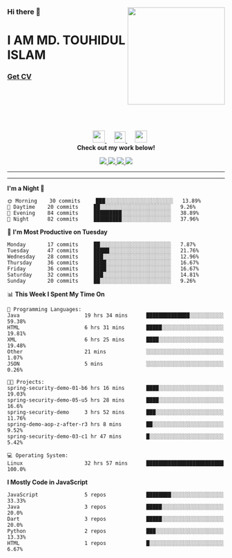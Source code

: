 <div>
<img align="right" width="225" height="225" src="https://touhid-jisan.github.io/img/about-us.png">
<div>
  <h3> </h3>
  <h3> </h3>
  <h3>Hi there 👋</h3>
  <h1>I AM MD. TOUHIDUL ISLAM</h1>
 <!-- <h3>Software Engineer</h3> -->
  <h3> <a href="https://touhid-jisan.github.io/pdf/Touhidul_Islam.pdf"><span>Get CV</span></a></h3>
</div>
</div>
<br/><br/><br/><br/><br/>

<div align="center">
  
  &emsp;
  <a href= "https://www.instagram.com/touhid_jisan/">
    <img src="https://img.icons8.com/ios-glyphs/256/000000/instagram-new.svg" width="28px"/>
  </a>
  &emsp;
  <a href="https://www.linkedin.com/in/touhid-jisan/">
    <img src="https://img.icons8.com/ios-filled/256/000000/linkedin.svg" width="26px"/>
  </a>
  &emsp;
  <a href="http://touhid-jisan.github.io/">
    <img src="https://img.icons8.com/material/256/000000/globe--v1.png" width="28px"/>
  </a>
  <br> 
  <strong>Check out my work below!</strong> <br>
    
  <a href="https://github.com/touhid-jisan">
    <img src="https://badges.pufler.dev/years/touhid-jisan?style=flat-square&color=black&logo=github">
  </a>
  <a href="https://github.com/touhid-jisan?tab=repositories">
    <img src="https://badges.pufler.dev/repos/touhid-jisan?style=flat-square&color=black&logo=github">
  </a>
  <a href="https://gist.github.com/touhid-jisan">
    <img src="https://badges.pufler.dev/gists/touhid-jisan?style=flat-square&color=black&logo=github">
  </a>
  <a href="https://github.com/touhid-jisan">
    <img src="https://badges.pufler.dev/commits/monthly/touhid-jisan?style=flat-square&color=black&logo=github">
  </a>
</div>
<hr><hr>
<!--
**touhid-jisan/touhid-jisan** is a ✨ _special_ ✨ repository because its `README.md` (this file) appears on your GitHub profile.

Here are some ideas to get you started:

- 🔭 I’m currently working on ...
- 🌱 I’m currently learning ...
- 👯 I’m looking to collaborate on ...
- 🤔 I’m looking for help with ...
- 💬 Ask me about ...
- 📫 How to reach me: ...
- 😄 Pronouns: ...
- ⚡ Fun fact: ...
-->

<!--START_SECTION:waka-->
**I'm a Night 🦉** 

```text
🌞 Morning    30 commits     ███░░░░░░░░░░░░░░░░░░░░░░   13.89% 
🌆 Daytime    20 commits     ██░░░░░░░░░░░░░░░░░░░░░░░   9.26% 
🌃 Evening    84 commits     █████████░░░░░░░░░░░░░░░░   38.89% 
🌙 Night      82 commits     █████████░░░░░░░░░░░░░░░░   37.96%

```
📅 **I'm Most Productive on Tuesday** 

```text
Monday       17 commits     ██░░░░░░░░░░░░░░░░░░░░░░░   7.87% 
Tuesday      47 commits     █████░░░░░░░░░░░░░░░░░░░░   21.76% 
Wednesday    28 commits     ███░░░░░░░░░░░░░░░░░░░░░░   12.96% 
Thursday     36 commits     ████░░░░░░░░░░░░░░░░░░░░░   16.67% 
Friday       36 commits     ████░░░░░░░░░░░░░░░░░░░░░   16.67% 
Saturday     32 commits     ███░░░░░░░░░░░░░░░░░░░░░░   14.81% 
Sunday       20 commits     ██░░░░░░░░░░░░░░░░░░░░░░░   9.26%

```


📊 **This Week I Spent My Time On** 

```text
💬 Programming Languages: 
Java                     19 hrs 34 mins      ██████████████░░░░░░░░░░░   59.38% 
HTML                     6 hrs 31 mins       █████░░░░░░░░░░░░░░░░░░░░   19.81% 
XML                      6 hrs 25 mins       ████░░░░░░░░░░░░░░░░░░░░░   19.48% 
Other                    21 mins             ░░░░░░░░░░░░░░░░░░░░░░░░░   1.07% 
JSON                     5 mins              ░░░░░░░░░░░░░░░░░░░░░░░░░   0.26%

🐱‍💻 Projects: 
spring-security-demo-01-b6 hrs 16 mins       ████░░░░░░░░░░░░░░░░░░░░░   19.03% 
spring-security-demo-05-u5 hrs 28 mins       ████░░░░░░░░░░░░░░░░░░░░░   16.6% 
spring-security-demo     3 hrs 52 mins       ███░░░░░░░░░░░░░░░░░░░░░░   11.76% 
spring-demo-aop-z-after-r3 hrs 8 mins        ██░░░░░░░░░░░░░░░░░░░░░░░   9.52% 
spring-security-demo-03-c1 hr 47 mins        █░░░░░░░░░░░░░░░░░░░░░░░░   5.42%

💻 Operating System: 
Linux                    32 hrs 57 mins      █████████████████████████   100.0%

```

**I Mostly Code in JavaScript** 

```text
JavaScript               5 repos             ████████░░░░░░░░░░░░░░░░░   33.33% 
Java                     3 repos             █████░░░░░░░░░░░░░░░░░░░░   20.0% 
Dart                     3 repos             █████░░░░░░░░░░░░░░░░░░░░   20.0% 
Python                   2 repos             ███░░░░░░░░░░░░░░░░░░░░░░   13.33% 
HTML                     1 repos             █░░░░░░░░░░░░░░░░░░░░░░░░   6.67%

```



<!--END_SECTION:waka-->
